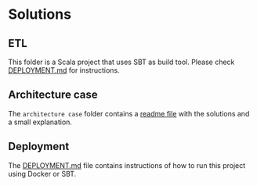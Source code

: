 # Solutions

## ETL

This folder is a Scala project that uses SBT as build tool. Please check [DEPLOYMENT.md](DEPLOYMENT.md) for instructions.

## Architecture case

The `architecture case` folder contains a [readme file](architecture%20case/README.md) with the solutions and a small explanation.

## Deployment

The [DEPLOYMENT.md](DEPLOYMENT.md) file contains instructions of how to run this project using Docker or SBT.